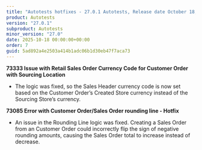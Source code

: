 ```yaml
---
title: "Autotests hotfixes - 27.0.1 Autotests, Release date October 18, 2025 - Hotfixes"
product: Autotests
version: "27.0.1"
subproduct: Autotests
minor_version: "27.0"
date: 2025-10-18 00:00:00+00:00
order: 7
guid: 5ad892a4e2503a414b1adc06b1d30eb47f7aca73
---
```


<strong>73333 Issue with Retail Sales Order Currency Code for Customer Order with Sourcing Location</strong>
<ul><li>The logic was fixed, so the Sales Header currency code is now set based on the Customer Order’s Created Store currency instead of the Sourcing Store’s currency.</li></ul>
<strong>73085 Error with Customer Order/Sales Order rounding line - Hotfix</strong>
<ul><li>An issue in the Rounding Line logic was fixed. Creating a Sales Order from an Customer Order could incorrectly flip the sign of negative rounding amounts, causing the Sales Order total to increase instead of decrease.</li></ul>
